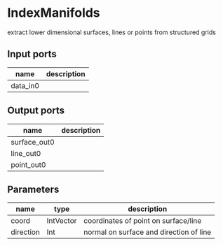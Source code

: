 IndexManifolds
==============
extract lower dimensional surfaces, lines or points from structured grids

Input ports
-----------
|name|description|
|-|-|
|data_in0||

Output ports
------------
|name|description|
|-|-|
|surface_out0||
|line_out0||
|point_out0||

Parameters
----------
|name|type|description|
|-|-|-|
|coord|IntVector|coordinates of point on surface/line|
|direction|Int|normal on surface and direction of line|

